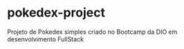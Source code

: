# pokedex-project
Projeto de Pokedex simples criado no Bootcamp da DIO em desenvolvimento FullStack
